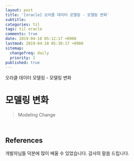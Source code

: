```yaml
---
layout: post
title: '[oracle] 오라클 데이터 모델링 - 모델링 변화'
subtitle: 
categories: til
tags: til oracle
comments: true
date: 2019-04-18 05:12:17 +0900
lastmod: 2019-04-18 05:30:17 +0900
sitemap:
  changefreq: daily
  priority: 1
published: true
---
```


오라클 데이터 모델링 - 모델링 변화<br />

# 모델링 변화
> Modeling Change


##
```

```

## References
개발자님들 덕분에 많이 배울 수 있었습니다. 감사의 말씀 드립니다.<br/>